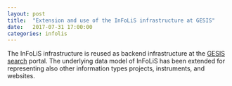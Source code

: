 ```yaml
---
layout: post
title:  "Extension and use of the InFoLiS infrastructure at GESIS"
date:   2017-07-31 17:00:00
categories: infolis
---
```


The InFoLiS infrastructure is reused as backend infrastructure at the [GESIS search](https://search.gesis.org/) portal. The underlying data model of InFoLiS has been extended for representing also other information types projects, instruments, and websites.
